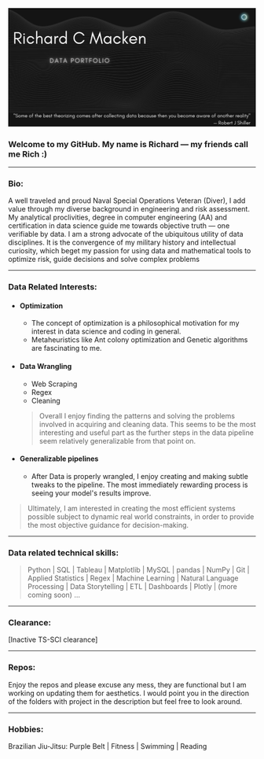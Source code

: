 <img width="1049" alt="readmebanner" src="https://github.com/mackenr/mackenr/blob/main/readmebanner.png">

### Welcome to my GitHub. My name is Richard &mdash; my friends call me Rich :)
---
### Bio:

A well traveled and proud Naval Special Operations Veteran (Diver), I add value through my diverse background in engineering and risk assessment. My analytical proclivities, degree in computer engineering (AA) and certification in data science guide me towards objective truth — one verifiable by data. I am a strong advocate of the ubiquitous utility of data disciplines. It is the convergence of my military history and intellectual curiosity, which beget my passion for using data and mathematical tools to optimize risk, guide decisions and solve complex problems


---

### Data Related Interests:
- #### Optimization
  - The concept of optimization is a philosophical motivation for my interest in data science and coding in general.
  - Metaheuristics like Ant colony optimization and Genetic algorithms are fascinating to me.
- #### Data Wrangling
  - Web Scraping
  - Regex
  - Cleaning
  > Overall I enjoy finding the patterns and solving the problems involved in acquiring and cleaning data. This seems to be the most interesting and useful part as the further steps in the data pipeline seem relatively generalizable from that point on.
 
- #### Generalizable pipelines
  - After Data is properly wrangled, I enjoy creating and making subtle tweaks to the pipeline. The most immediately rewarding process is seeing your model's results improve.

> Ultimately, I am interested in creating the most efficient systems possible subject to dynamic real world constraints, in order to provide the most objective guidance for decision-making.

---

### Data related technical skills:

>
>   Python | SQL | Tableau | Matplotlib | MySQL | pandas | NumPy | Git | Applied Statistics | Regex |
>   Machine Learning | Natural Language Processing | Data Storytelling | ETL | Dashboards | Plotly | (more coming soon) ...

---

### Clearance:

[Inactive TS-SCI clearance] 


--- 
### Repos:
Enjoy the repos and please excuse any mess, they are functional but I am working on updating them for aesthetics. 
I would point you in the direction of the folders with project in the description but feel free to look around.

---
### Hobbies:

Brazilian Jiu-Jitsu: Purple Belt | Fitness | Swimming | Reading


<!---
mackenr/mackenr is a ✨ special ✨ repository because its `README.md` (this file) appears on your GitHub profile.
You can click the Preview link to take a look at your changes.
--->
